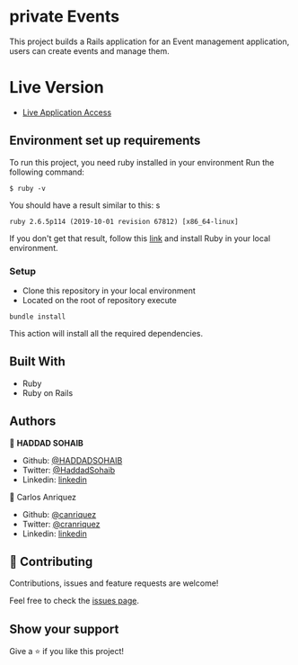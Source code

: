 # private Events

This project builds a Rails application for an Event management application, users can create events and manage them.

# Live Version

- [Live Application Access](https://peaceful-tundra-83668.herokuapp.com/)

## Environment set up requirements

To run this project, you need ruby installed in your environment
Run the following command:

```
$ ruby -v
```

You should have a result similar to this:
s
```
ruby 2.6.5p114 (2019-10-01 revision 67812) [x86_64-linux]
```

If you don't get that result, follow this [link](https://www.ruby-lang.org/en/documentation/installation/) and install Ruby in your local environment.

### Setup
- Clone this repository in your local environment
- Located on the root of repository execute 

```bundle install``` 
 
This action will install all the required dependencies. 


## Built With

- Ruby
- Ruby on Rails

## Authors

👤 **HADDAD SOHAIB**

- Github: [@HADDADSOHAIB](https://github.com/HADDADSOHAIB)
- Twitter: [@HaddadSohaib](https://twitter.com/HaddadSohaib)
- Linkedin: [linkedin](https://www.linkedin.com/in/sohaibhaddad/)

👤 Carlos Anriquez

- Github: [@canriquez](https://github.com/canriquez)
- Twitter: [@cranriquez](https://twitter.com/cranriquez)
- Linkedin: [linkedin](https://www.linkedin.com/in/carlosanriquez/)

## 🤝 Contributing

Contributions, issues and feature requests are welcome!

Feel free to check the [issues page](issues/).

## Show your support

Give a ⭐️ if you like this project!